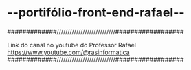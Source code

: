 # __--__portifólio-front-end-rafael__--__
#############///////////////////////////##################

Link do canal no youtube do Professor Rafael https://www.youtube.com/@rasinformatica
#############///////////////////////////##################
